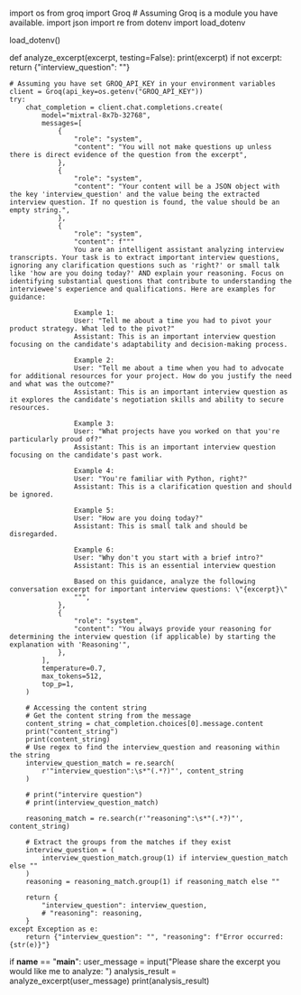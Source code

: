 import os
from groq import Groq  # Assuming Groq is a module you have available.
import json
import re
from dotenv import load_dotenv

load_dotenv()


def analyze_excerpt(excerpt, testing=False):
    print(excerpt)
    if not excerpt:
        return {"interview_question": ""}

    # Assuming you have set GROQ_API_KEY in your environment variables
    client = Groq(api_key=os.getenv("GROQ_API_KEY"))
    try:
        chat_completion = client.chat.completions.create(
            model="mixtral-8x7b-32768",
            messages=[
                {
                    "role": "system",
                    "content": "You will not make questions up unless there is direct evidence of the question from the excerpt",
                },
                {
                    "role": "system",
                    "content": "Your content will be a JSON object with the key 'interview_question' and the value being the extracted interview question. If no question is found, the value should be an empty string.",
                },
                {
                    "role": "system",
                    "content": f"""
                    You are an intelligent assistant analyzing interview transcripts. Your task is to extract important interview questions, ignoring any clarification questions such as 'right?' or small talk like 'how are you doing today?' AND explain your reasoning. Focus on identifying substantial questions that contribute to understanding the interviewee's experience and qualifications. Here are examples for guidance:

                    Example 1:
                    User: "Tell me about a time you had to pivot your product strategy. What led to the pivot?"
                    Assistant: This is an important interview question focusing on the candidate's adaptability and decision-making process.

                    Example 2:
                    User: "Tell me about a time when you had to advocate for additional resources for your project. How do you justify the need and what was the outcome?"
                    Assistant: This is an important interview question as it explores the candidate's negotiation skills and ability to secure resources.

                    Example 3:
                    User: "What projects have you worked on that you're particularly proud of?"
                    Assistant: This is an important interview question focusing on the candidate's past work.

                    Example 4:
                    User: "You're familiar with Python, right?"
                    Assistant: This is a clarification question and should be ignored.

                    Example 5:
                    User: "How are you doing today?"
                    Assistant: This is small talk and should be disregarded.

                    Example 6:
                    User: "Why don't you start with a brief intro?"
                    Assistant: This is an essential interview question

                    Based on this guidance, analyze the following conversation excerpt for important interview questions: \"{excerpt}\"
                    """,
                },
                {
                    "role": "system",
                    "content": "You always provide your reasoning for determining the interview question (if applicable) by starting the explanation with 'Reasoning'",
                },
            ],
            temperature=0.7,
            max_tokens=512,
            top_p=1,
        )

        # Accessing the content string
        # Get the content string from the message
        content_string = chat_completion.choices[0].message.content
        print("content_string")
        print(content_string)
        # Use regex to find the interview_question and reasoning within the string
        interview_question_match = re.search(
            r'"interview_question":\s*"(.*?)"', content_string
        )

        # print("intervire question")
        # print(interview_question_match)

        reasoning_match = re.search(r'"reasoning":\s*"(.*?)"', content_string)

        # Extract the groups from the matches if they exist
        interview_question = (
            interview_question_match.group(1) if interview_question_match else ""
        )
        reasoning = reasoning_match.group(1) if reasoning_match else ""

        return {
            "interview_question": interview_question,
            # "reasoning": reasoning,
        }
    except Exception as e:
        return {"interview_question": "", "reasoning": f"Error occurred: {str(e)}"}


if __name__ == "__main__":
    user_message = input("Please share the excerpt you would like me to analyze: ")
    analysis_result = analyze_excerpt(user_message)
    print(analysis_result)
